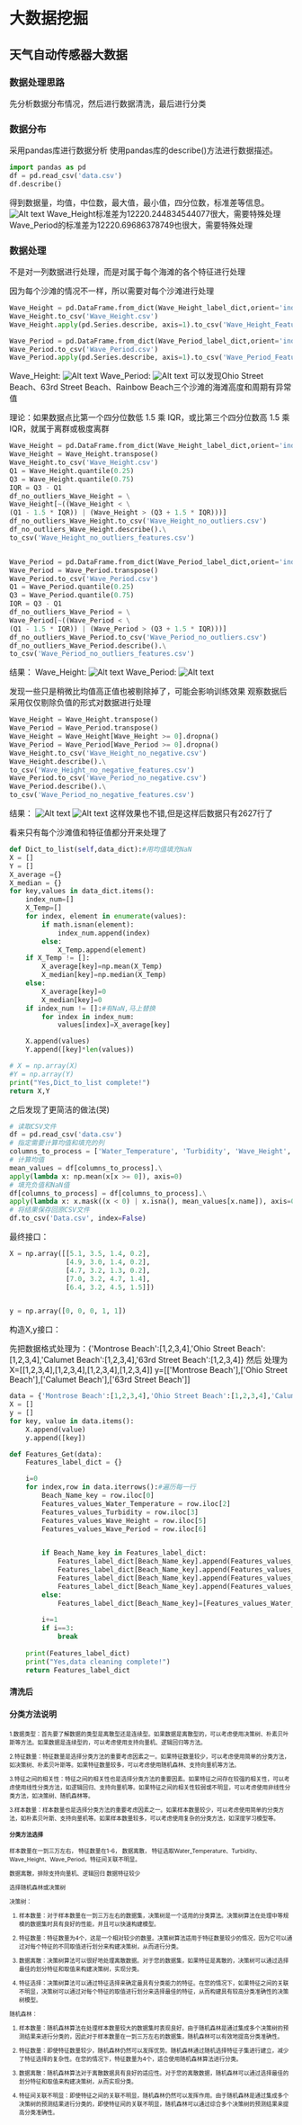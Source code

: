 # 大数据挖掘
## 天气自动传感器大数据
### 数据处理思路


先分析数据分布情况，然后进行数据清洗，最后进行分类
### 数据分布
采用pandas库进行数据分析
使用pandas库的describe()方法进行数据描述。
```python
import pandas as pd
df = pd.read_csv('data.csv')
df.describe()
```
得到数据量，均值，中位数，最大值，最小值，四分位数，标准差等信息。
![Alt text](image-4.png)
Wave_Height标准差为12220.244834544077很大，需要特殊处理
Wave_Period的标准差为12220.69686378749也很大，需要特殊处理
### 数据处理
不是对一列数据进行处理，而是对属于每个海滩的各个特征进行处理

因为每个沙滩的情况不一样，所以需要对每个沙滩进行处理
```python
Wave_Height = pd.DataFrame.from_dict(Wave_Height_label_dict,orient='index')
Wave_Height.to_csv('Wave_Height.csv')
Wave_Height.apply(pd.Series.describe, axis=1).to_csv('Wave_Height_Features.csv')

Wave_Period = pd.DataFrame.from_dict(Wave_Period_label_dict,orient='index')
Wave_Period.to_csv('Wave_Period.csv')
Wave_Period.apply(pd.Series.describe, axis=1).to_csv('Wave_Period_Features.csv')
```
Wave_Height:
![Alt text](image-6.png)
Wave_Period:
![Alt text](image-7.png)
可以发现Ohio Street Beach、63rd Street Beach、Rainbow Beach三个沙滩的海滩高度和周期有异常值

理论：如果数据点比第一个四分位数低 1.5 乘 IQR，或比第三个四分位数高 1.5 乘 IQR，就属于离群或极度离群
```python
Wave_Height = pd.DataFrame.from_dict(Wave_Height_label_dict,orient='index')
Wave_Height = Wave_Height.transpose()
Wave_Height.to_csv('Wave_Height.csv')
Q1 = Wave_Height.quantile(0.25)
Q3 = Wave_Height.quantile(0.75)
IQR = Q3 - Q1
df_no_outliers_Wave_Height = \
Wave_Height[~((Wave_Height < \
(Q1 - 1.5 * IQR)) | (Wave_Height > (Q3 + 1.5 * IQR)))]
df_no_outliers_Wave_Height.to_csv('Wave_Height_no_outliers.csv')
df_no_outliers_Wave_Height.describe().\
to_csv('Wave_Height_no_outliers_features.csv')


Wave_Period = pd.DataFrame.from_dict(Wave_Period_label_dict,orient='index')
Wave_Period = Wave_Period.transpose()
Wave_Period.to_csv('Wave_Period.csv')
Q1 = Wave_Period.quantile(0.25)
Q3 = Wave_Period.quantile(0.75)
IQR = Q3 - Q1
df_no_outliers_Wave_Period = \
Wave_Period[~((Wave_Period < \
(Q1 - 1.5 * IQR)) | (Wave_Period > (Q3 + 1.5 * IQR)))]
df_no_outliers_Wave_Period.to_csv('Wave_Period_no_outliers.csv')
df_no_outliers_Wave_Period.describe().\
to_csv('Wave_Period_no_outliers_features.csv')
```
结果：
Wave_Height:
![Alt text](image-8.png)
Wave_Period:
![Alt text](image-9.png)

发现一些只是稍微比均值高正值也被剔除掉了，可能会影响训练效果
观察数据后采用仅仅剔除负值的形式对数据进行处理
```python
Wave_Height = Wave_Height.transpose()
Wave_Period = Wave_Period.transpose()
Wave_Height = Wave_Height[Wave_Height >= 0].dropna()
Wave_Period = Wave_Period[Wave_Period >= 0].dropna()
Wave_Height.to_csv('Wave_Height_no_negative.csv')
Wave_Height.describe().\
to_csv('Wave_Height_no_negative_features.csv')
Wave_Period.to_csv('Wave_Period_no_negative.csv')
Wave_Period.describe().\
to_csv('Wave_Period_no_negative_features.csv')
```

结果：
![Alt text](image-10.png)
![Alt text](image-11.png)
这样效果也不错,但是这样后数据只有2627行了

看来只有每个沙滩值和特征值都分开来处理了


```python
def Dict_to_list(self,data_dict):#用均值填充NaN
X = []
Y = []
X_average ={}
X_median = {}
for key,values in data_dict.items():
    index_num=[]
    X_Temp=[]
    for index, element in enumerate(values):
        if math.isnan(element):
            index_num.append(index)
        else:
            X_Temp.append(element)
    if X_Temp != []:
        X_average[key]=np.mean(X_Temp)
        X_median[key]=np.median(X_Temp)
    else:
        X_average[key]=0
        X_median[key]=0
    if index_num != []:#有NaN,马上替换
        for index in index_num:
            values[index]=X_average[key] 

    X.append(values)
    Y.append([key]*len(values))

# X = np.array(X)
#Y = np.array(Y)
print("Yes,Dict_to_list complete!")
return X,Y

```

之后发现了更简洁的做法(哭)
```python
# 读取CSV文件
df = pd.read_csv('data.csv')
# 指定需要计算均值和填充的列
columns_to_process = ['Water_Temperature', 'Turbidity', 'Wave_Height','Wave_Period']
# 计算均值
mean_values = df[columns_to_process].\
apply(lambda x: np.mean(x[x >= 0]), axis=0)
# 填充负值和NaN值
df[columns_to_process] = df[columns_to_process].\
apply(lambda x: x.mask((x < 0) | x.isna(), mean_values[x.name]), axis=0)
# 将结果保存回原CSV文件
df.to_csv('Data.csv', index=False)
```



















最终接口：
```python
X = np.array([[5.1, 3.5, 1.4, 0.2],
              [4.9, 3.0, 1.4, 0.2],
              [4.7, 3.2, 1.3, 0.2],
              [7.0, 3.2, 4.7, 1.4],
              [6.4, 3.2, 4.5, 1.5]])


y = np.array([0, 0, 0, 1, 1])
```



构造X,y接口：



先把数据格式处理为：{'Montrose Beach':[1,2,3,4],'Ohio Street Beach':[1,2,3,4],'Calumet Beach':[1,2,3,4],'63rd Street Beach':[1,2,3,4]}
然后
处理为
X=[[1,2,3,4],[1,2,3,4],[1,2,3,4],[1,2,3,4]]
y=[['Montrose Beach'],['Ohio Street Beach'],['Calumet Beach'],['63rd Street Beach']]
```python
data = {'Montrose Beach':[1,2,3,4],'Ohio Street Beach':[1,2,3,4],'Calumet Beach':[1,2,3,4],'63rd Street Beach':[1,2,3,4]}
X = []
y = []
for key, value in data.items():
    X.append(value)
    y.append([key])
```
```python
def Features_Get(data):
    Features_label_dict = {}

    i=0
    for index,row in data.iterrows():#遍历每一行
        Beach_Name_key = row.iloc[0]
        Features_values_Water_Temperature = row.iloc[2]
        Features_values_Turbidity = row.iloc[3]
        Features_values_Wave_Height = row.iloc[5]
        Features_values_Wave_Period = row.iloc[6]


        if Beach_Name_key in Features_label_dict:
            Features_label_dict[Beach_Name_key].append(Features_values_Water_Temperature)
            Features_label_dict[Beach_Name_key].append(Features_values_Turbidity)
            Features_label_dict[Beach_Name_key].append(Features_values_Wave_Height)
            Features_label_dict[Beach_Name_key].append(Features_values_Wave_Period)
        else:
            Features_label_dict[Beach_Name_key]=[Features_values_Water_Temperature,Features_values_Turbidity,Features_values_Wave_Height,Features_values_Wave_Period]
    
        i+=1
        if i==3:
            break
        
    print(Features_label_dict)
    print("Yes,data cleaning complete!")
    return Features_label_dict
```

#### 清洗后



#### 分类方法说明
<font size=1>
1.数据类型：首先要了解数据的类型是离散型还是连续型。如果数据是离散型的，可以考虑使用决策树、朴素贝叶斯等方法。如果数据是连续型的，可以考虑使用支持向量机、逻辑回归等方法。

2.特征数量：特征数量是选择分类方法的重要考虑因素之一。如果特征数量较少，可以考虑使用简单的分类方法，如决策树、朴素贝叶斯等。如果特征数量较多，可以考虑使用随机森林、支持向量机等方法。

3.特征之间的相关性：特征之间的相关性也是选择分类方法的重要因素。如果特征之间存在较强的相关性，可以考虑使用线性分类方法，如逻辑回归、支持向量机等。如果特征之间的相关性较弱或不明显，可以考虑使用非线性分类方法，如决策树、随机森林等。

3.样本数量：样本数量也是选择分类方法的重要考虑因素之一。如果样本数量较少，可以考虑使用简单的分类方法，如朴素贝叶斯、支持向量机等。如果样本数量较多，可以考虑使用复杂的分类方法，如深度学习模型等。
#### 分类方法选择
样本数量在一到三万左右，
特征数量在1-6，
数据离散，
特征选取Water_Temperature、Turbidity、Wave_Height、Wave_Period，特征间关联不明显。

数据离散，排除支持向量机、逻辑回归
数据特征较少

选择随机森林或决策树
<font size=1>

决策树：

1. 样本数量：对于样本数量在一到三万左右的数据集，决策树是一个适用的分类算法。决策树算法在处理中等规模的数据集时具有良好的性能，并且可以快速构建模型。

2. 特征数量：特征数量为4个，这是一个相对较少的数量。决策树算法适用于特征数量较少的情况，因为它可以通过对每个特征的不同取值进行划分来构建决策树，从而进行分类。

3. 数据离散：决策树算法可以很好地处理离散数据。对于您的数据集，如果特征是离散的，决策树可以通过选择最佳的划分特征和取值来构建决策树，实现分类。

4. 特征选择：决策树算法可以通过特征选择来确定最具有分类能力的特征。在您的情况下，如果特征之间的关联不明显，决策树可以通过对每个特征的取值进行划分来选择最佳的特征，从而构建具有较高分类准确性的决策树模型。



随机森林：

1. 样本数量：随机森林算法在处理样本数量较大的数据集时表现良好。由于随机森林是通过集成多个决策树的预测结果来进行分类的，因此对于样本数量在一到三万左右的数据集，随机森林可以有效地提高分类准确性。

2. 特征数量：即使特征数量较少，随机森林仍然可以发挥优势。随机森林通过随机选择特征子集进行建立，减少了特征选择的复杂性。在您的情况下，特征数量为4个，适合使用随机森林算法进行分类。

3. 数据离散：随机森林算法对于离散数据具有良好的适应性。对于您的离散数据，随机森林可以通过选择最佳的划分特征和取值来构建决策树，从而实现分类。

4. 特征间关联不明显：即使特征之间的关联不明显，随机森林仍然可以发挥作用。由于随机森林是通过集成多个决策树的预测结果进行分类的，即使特征间的关联不明显，随机森林可以通过综合多个决策树的预测结果来提高分类准确性。




</font>




